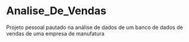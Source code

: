 # Analise_De_Vendas
Projeto pessoal pautado na análise de dados de um banco de dados de vendas de uma empresa de manufatura
